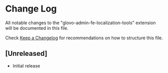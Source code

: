 # Change Log

All notable changes to the "glovo-admin-fe-localization-tools" extension will be documented in this file.

Check [Keep a Changelog](http://keepachangelog.com/) for recommendations on how to structure this file.

## [Unreleased]

- Initial release